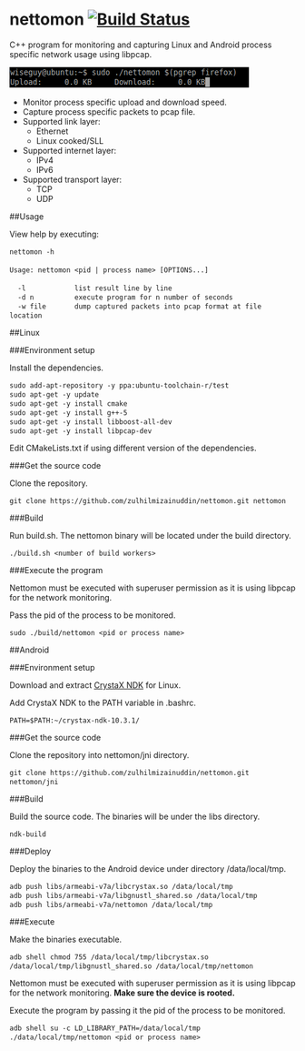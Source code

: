 # nettomon [![Build Status](https://travis-ci.org/zulhilmizainuddin/nettomon.svg?branch=master)](https://travis-ci.org/zulhilmizainuddin/nettomon)
C++ program for monitoring and capturing Linux and Android process specific network usage using libpcap.

<img src="https://github.com/zulhilmizainuddin/nettomon/blob/master/nettomon.gif">

* Monitor process specific upload and download speed.
* Capture process specific packets to pcap file.
* Supported link layer:
    * Ethernet
    * Linux cooked/SLL
* Supported internet layer:
    * IPv4
    * IPv6
* Supported transport layer:
    * TCP
    * UDP

##Usage

View help by executing:

    nettomon -h

    Usage: nettomon <pid | process name> [OPTIONS...]
    
      -l            list result line by line
      -d n          execute program for n number of seconds
      -w file       dump captured packets into pcap format at file location

##Linux

###Environment setup

Install the dependencies.

    sudo add-apt-repository -y ppa:ubuntu-toolchain-r/test
    sudo apt-get -y update
    sudo apt-get -y install cmake
    sudo apt-get -y install g++-5
    sudo apt-get -y install libboost-all-dev
    sudo apt-get -y install libpcap-dev
    
Edit CMakeLists.txt if using different version of the dependencies.

###Get the source code

Clone the repository.

    git clone https://github.com/zulhilmizainuddin/nettomon.git nettomon

###Build

Run build.sh. The nettomon binary will be located under the build directory.

    ./build.sh <number of build workers>
    
###Execute the program

Nettomon must be executed with superuser permission as it is using libpcap for the network monitoring.

Pass the pid of the process to be monitored.

    sudo ./build/nettomon <pid or process name>

##Android

###Environment setup

Download and extract <a href="https://www.crystax.net/download/crystax-ndk-10.3.1-linux-x86_64.tar.xz">CrystaX NDK<a/> for Linux.

Add CrystaX NDK to the PATH variable in .bashrc.

    PATH=$PATH:~/crystax-ndk-10.3.1/
    
###Get the source code

Clone the repository into nettomon/jni directory.

    git clone https://github.com/zulhilmizainuddin/nettomon.git nettomon/jni
    
###Build

Build the source code. The binaries will be under the libs directory.

    ndk-build
    
###Deploy

Deploy the binaries to the Android device under directory /data/local/tmp.

    adb push libs/armeabi-v7a/libcrystax.so /data/local/tmp
    adb push libs/armeabi-v7a/libgnustl_shared.so /data/local/tmp
    adb push libs/armeabi-v7a/nettomon /data/local/tmp
    
###Execute

Make the binaries executable.

    adb shell chmod 755 /data/local/tmp/libcrystax.so /data/local/tmp/libgnustl_shared.so /data/local/tmp/nettomon
    
Nettomon must be executed with superuser permission as it is using libpcap for the network monitoring. **Make sure the device is rooted.**

Execute the program by passing it the pid of the process to be monitored.

    adb shell su -c LD_LIBRARY_PATH=/data/local/tmp ./data/local/tmp/nettomon <pid or process name>

